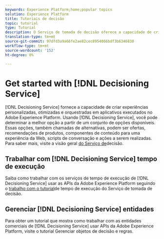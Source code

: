 ```yaml
---
keywords: Experience Platform;home;popular topics
solution: Experience Platform
title: Tutoriais de decisão
topic: tutorial
type: Tutorial
description: O Serviço de tomada de decisão oferece a capacidade de criar experiências personalizadas, otimizadas e orquestradas em aplicativos executados no Adobe Experience Platform. Usando o Serviço de tomada de decisão, você pode determinar a melhor opção a partir de um conjunto de opções disponíveis.
translation-type: tm+mt
source-git-commit: 97dfd3a9a66fe2ae82cec8954066bdf3b6346830
workflow-type: tm+mt
source-wordcount: '152'
ht-degree: 0%

---
```



# Get started with [!DNL Decisioning Service]

[!DNL Decisioning Service] fornece a capacidade de criar experiências personalizadas, otimizadas e orquestradas em aplicativos executados no Adobe Experience Platform. Usando [!DNL Decisioning Service], você pode determinar a melhor opção a partir de um conjunto de opções disponíveis. Essas opções, também chamadas de alternativas, podem ser ofertas, recomendações de produtos, componentes de conteúdo para uma experiência da Web, scripts de conversação e ações a serem realizadas. Para saber mais, visite a visão geral [do Serviço de](../decisioning-service/home.md)decisão.

## Trabalhar com [!DNL Decisioning Service] tempo de execução

Saiba como trabalhar com os serviços de tempo de execução de [!DNL Decisioning Service] usar as APIs da Adobe Experience Platform seguindo o [trabalho com o tutorial](../decisioning-service/tutorials/runtime.md)de tempo de execução do Serviço de tomada de decisão.

## Gerenciar [!DNL Decisioning Service] entidades

Para obter um tutorial que mostra como trabalhar com as entidades comerciais de [!DNL Decisioning Service] usar APIs da Adobe Experience Platform, visite o tutorial [](../decisioning-service/tutorials/entities.md)Gerenciar objetos de decisão e regras.